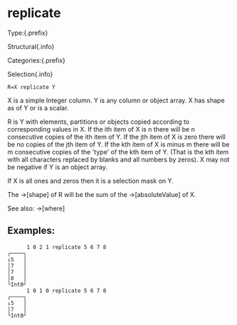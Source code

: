 # replicate

Type:{.prefix}

Structural{.info}

Categories:{.prefix}

Selection{.info}

~~~
R=X replicate Y
~~~

X is a simple Integer column. Y is any column or object array. X has shape as of Y or is a scalar.

R is Y with elements, partitions or objects copied according to corresponding values in X. If the
ith item of X is n there will be n consecutive copies of the ith item of Y. If the jth item of X
is zero there will be no copies of the jth item of Y. If the kth item of X is minus m there will
be m consecutive copies of the 'type' of the kth item of Y. (That is the kth item with all
characters replaced by blanks and all numbers by zeros). X may not be negative if Y is an object array.

If X is all ones and zeros then it is a selection mask on Y.

The →[shape] of R will be the sum of the →[absoluteValue] of X.

See also: →[where]

## Examples:

~~~
      1 0 2 1 replicate 5 6 7 8
┌────┐
↓5   │
│7   │
│7   │
│8   │
└Int8┘
      1 0 1 0 replicate 5 6 7 8
┌────┐
↓5   │
│7   │
└Int8┘
~~~

